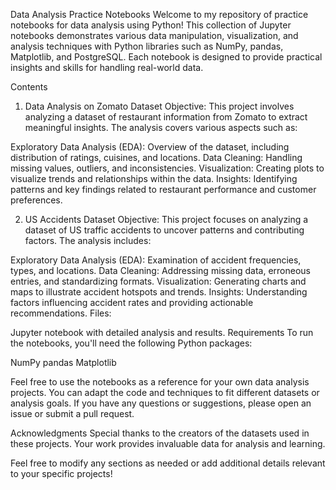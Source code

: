 Data Analysis Practice Notebooks
Welcome to my repository of practice notebooks for data analysis using Python! This collection of Jupyter notebooks demonstrates various data manipulation, visualization, and analysis techniques with Python libraries such as NumPy, pandas, Matplotlib, and PostgreSQL. Each notebook is designed to provide practical insights and skills for handling real-world data.

Contents
1. Data Analysis on Zomato Dataset
Objective: This project involves analyzing a dataset of restaurant information from Zomato to extract meaningful insights. The analysis covers various aspects such as:

Exploratory Data Analysis (EDA): Overview of the dataset, including distribution of ratings, cuisines, and locations.
Data Cleaning: Handling missing values, outliers, and inconsistencies.
Visualization: Creating plots to visualize trends and relationships within the data.
Insights: Identifying patterns and key findings related to restaurant performance and customer preferences.

2. US Accidents Dataset
Objective: This project focuses on analyzing a dataset of US traffic accidents to uncover patterns and contributing factors. The analysis includes:

Exploratory Data Analysis (EDA): Examination of accident frequencies, types, and locations.
Data Cleaning: Addressing missing data, erroneous entries, and standardizing formats.
Visualization: Generating charts and maps to illustrate accident hotspots and trends.
Insights: Understanding factors influencing accident rates and providing actionable recommendations.
Files:

Jupyter notebook with detailed analysis and results.
Requirements
To run the notebooks, you'll need the following Python packages:

NumPy
pandas
Matplotlib

Feel free to use the notebooks as a reference for your own data analysis projects. You can adapt the code and techniques to fit different datasets or analysis goals. If you have any questions or suggestions, please open an issue or submit a pull request.

Acknowledgments
Special thanks to the creators of the datasets used in these projects. Your work provides invaluable data for analysis and learning.

Feel free to modify any sections as needed or add additional details relevant to your specific projects!
